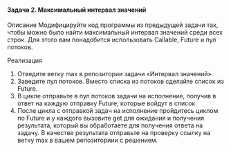#### Задача 2. Максимальный интервал значений
Описание
Модифицируйте код программы из предыдущей задачи так, чтобы можно было найти максимальный интервал значений среди всех строк. Для этого вам понадобится использовать Callable, Future и пул потоков.

Реализация
1. Отведите ветку max в репозитории задачи «Интервал значений».
2. Заведите пул потоков. Вместо списка из потоков сделайте список из Future.
3. В цикле отправьте в пул потоков задачи на исполнение, получив в ответ на каждую отправку Future, которые войдут в список.
4. После цикла с отправкой задач на исполнение пройдитесь циклом по Future и у каждого вызовите get для ожидания и получения результата, который вы обработаете для получения ответа на задачу.
В качестве результата отправьте на проверку ссылку на ветку max в вашем репозиториии с решением.
